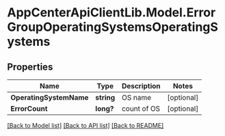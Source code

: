 # AppCenterApiClientLib.Model.ErrorGroupOperatingSystemsOperatingSystems
## Properties

Name | Type | Description | Notes
------------ | ------------- | ------------- | -------------
**OperatingSystemName** | **string** | OS name | [optional] 
**ErrorCount** | **long?** | count of OS | [optional] 

[[Back to Model list]](../README.md#documentation-for-models) [[Back to API list]](../README.md#documentation-for-api-endpoints) [[Back to README]](../README.md)


